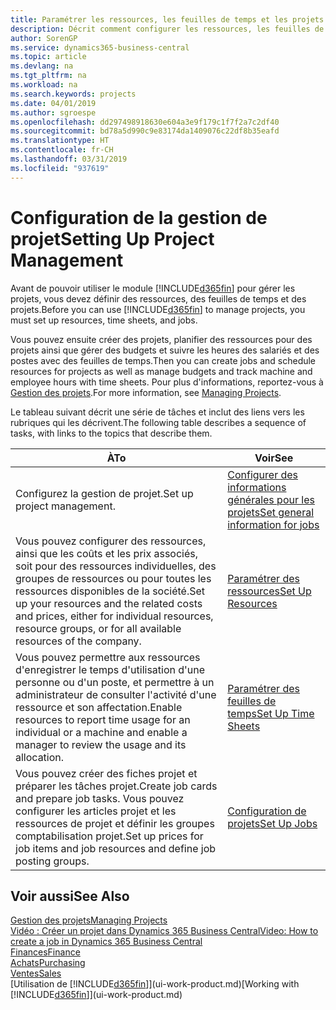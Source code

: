 ```yaml
---
title: Paramétrer les ressources, les feuilles de temps et les projets| Microsoft Docs
description: Décrit comment configurer les ressources, les feuilles de temps et les projets pour la gestion des projets.
author: SorenGP
ms.service: dynamics365-business-central
ms.topic: article
ms.devlang: na
ms.tgt_pltfrm: na
ms.workload: na
ms.search.keywords: projects
ms.date: 04/01/2019
ms.author: sgroespe
ms.openlocfilehash: dd297498918630e604a3e9f179c1f7f2a7c2df40
ms.sourcegitcommit: bd78a5d990c9e83174da1409076c22df8b35eafd
ms.translationtype: HT
ms.contentlocale: fr-CH
ms.lasthandoff: 03/31/2019
ms.locfileid: "937619"
---
```

# <a name="setting-up-project-management"></a><span data-ttu-id="abe7f-103">Configuration de la gestion de projet</span><span class="sxs-lookup"><span data-stu-id="abe7f-103">Setting Up Project Management</span></span>
<span data-ttu-id="abe7f-104">Avant de pouvoir utiliser le module [!INCLUDE[d365fin](includes/d365fin_md.md)] pour gérer les projets, vous devez définir des ressources, des feuilles de temps et des projets.</span><span class="sxs-lookup"><span data-stu-id="abe7f-104">Before you can use [!INCLUDE[d365fin](includes/d365fin_md.md)] to manage projects, you must set up resources, time sheets, and jobs.</span></span>

<span data-ttu-id="abe7f-105">Vous pouvez ensuite créer des projets, planifier des ressources pour des projets ainsi que gérer des budgets et suivre les heures des salariés et des postes avec des feuilles de temps.</span><span class="sxs-lookup"><span data-stu-id="abe7f-105">Then you can create jobs and schedule resources for projects as well as manage budgets and track machine and employee hours with time sheets.</span></span> <span data-ttu-id="abe7f-106">Pour plus d'informations, reportez-vous à [Gestion des projets](projects-manage-projects.md).</span><span class="sxs-lookup"><span data-stu-id="abe7f-106">For more information, see [Managing Projects](projects-manage-projects.md).</span></span>  

<span data-ttu-id="abe7f-107">Le tableau suivant décrit une série de tâches et inclut des liens vers les rubriques qui les décrivent.</span><span class="sxs-lookup"><span data-stu-id="abe7f-107">The following table describes a sequence of tasks, with links to the topics that describe them.</span></span>

| <span data-ttu-id="abe7f-108">À</span><span class="sxs-lookup"><span data-stu-id="abe7f-108">To</span></span> | <span data-ttu-id="abe7f-109">Voir</span><span class="sxs-lookup"><span data-stu-id="abe7f-109">See</span></span> |
| --- | --- |
| <span data-ttu-id="abe7f-110">Configurez la gestion de projet.</span><span class="sxs-lookup"><span data-stu-id="abe7f-110">Set up project management.</span></span>|[<span data-ttu-id="abe7f-111">Configurer des informations générales pour les projets</span><span class="sxs-lookup"><span data-stu-id="abe7f-111">Set general information for jobs</span></span>](projects-how-setup-jobs.md#to-set-general-information-for-jobs)|
| <span data-ttu-id="abe7f-112">Vous pouvez configurer des ressources, ainsi que les coûts et les prix associés, soit pour des ressources individuelles, des groupes de ressources ou pour toutes les ressources disponibles de la société.</span><span class="sxs-lookup"><span data-stu-id="abe7f-112">Set up your resources and the related costs and prices, either for individual resources, resource groups, or for all available resources of the company.</span></span> |[<span data-ttu-id="abe7f-113">Paramétrer des ressources</span><span class="sxs-lookup"><span data-stu-id="abe7f-113">Set Up Resources</span></span>](projects-how-setup-resources.md) |
| <span data-ttu-id="abe7f-114">Vous pouvez permettre aux ressources d'enregistrer le temps d'utilisation d'une personne ou d'un poste, et permettre à un administrateur de consulter l'activité d'une ressource et son affectation.</span><span class="sxs-lookup"><span data-stu-id="abe7f-114">Enable resources to report time usage for an individual or a machine and enable a manager to review the usage and its allocation.</span></span> |[<span data-ttu-id="abe7f-115">Paramétrer des feuilles de temps</span><span class="sxs-lookup"><span data-stu-id="abe7f-115">Set Up Time Sheets</span></span>](projects-how-setup-time-sheets.md) |
| <span data-ttu-id="abe7f-116">Vous pouvez créer des fiches projet et préparer les tâches projet.</span><span class="sxs-lookup"><span data-stu-id="abe7f-116">Create job cards and prepare job tasks.</span></span> <span data-ttu-id="abe7f-117">Vous pouvez configurer les articles projet et les ressources de projet et définir les groupes comptabilisation projet.</span><span class="sxs-lookup"><span data-stu-id="abe7f-117">Set up prices for job items and job resources and define job posting groups.</span></span> |[<span data-ttu-id="abe7f-118">Configuration de projets</span><span class="sxs-lookup"><span data-stu-id="abe7f-118">Set Up Jobs</span></span>](projects-how-setup-jobs.md) |

## <a name="see-also"></a><span data-ttu-id="abe7f-119">Voir aussi</span><span class="sxs-lookup"><span data-stu-id="abe7f-119">See Also</span></span>

[<span data-ttu-id="abe7f-120">Gestion des projets</span><span class="sxs-lookup"><span data-stu-id="abe7f-120">Managing Projects</span></span>](projects-manage-projects.md)  
[<span data-ttu-id="abe7f-121">Vidéo : Créer un projet dans Dynamics 365 Business Central</span><span class="sxs-lookup"><span data-stu-id="abe7f-121">Video: How to create a job in Dynamics 365 Business Central</span></span>](https://www.youtube.com/watch?v=VqaPWr7BWmw)  
[<span data-ttu-id="abe7f-122">Finances</span><span class="sxs-lookup"><span data-stu-id="abe7f-122">Finance</span></span>](finance.md)  
[<span data-ttu-id="abe7f-123">Achats</span><span class="sxs-lookup"><span data-stu-id="abe7f-123">Purchasing</span></span>](purchasing-manage-purchasing.md)  
[<span data-ttu-id="abe7f-124">Ventes</span><span class="sxs-lookup"><span data-stu-id="abe7f-124">Sales</span></span>](sales-manage-sales.md)  
<span data-ttu-id="abe7f-125">[Utilisation de [!INCLUDE[d365fin](includes/d365fin_md.md)]](ui-work-product.md)</span><span class="sxs-lookup"><span data-stu-id="abe7f-125">[Working with [!INCLUDE[d365fin](includes/d365fin_md.md)]](ui-work-product.md)</span></span>  
